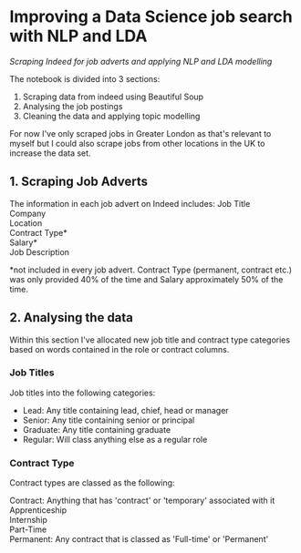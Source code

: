# Improving a Data Science job search with NLP and LDA
*Scraping Indeed for job adverts and applying NLP and LDA modelling*

The notebook is divided into 3 sections:

1. Scraping data from indeed using Beautiful Soup
2. Analysing the job postings
3. Cleaning the data and applying topic modelling

For now I've only scraped jobs in Greater London as that's relevant to myself but I could also scrape jobs 
from other locations in the UK to increase the data set. 

## 1. Scraping Job Adverts

The information in each job advert on Indeed includes:
Job Title <br/>
Company <br/>
Location <br/>
Contract Type* <br/>
Salary* <br/>
Job Description <br/>

*not included in every job advert. Contract Type (permanent, contract etc.) was only provided 40% of the time and Salary approximately 50% of the time.

## 2. Analysing the data
Within this section I've allocated new job title and contract type categories based on words contained in the role or contract columns.

### Job Titles 
Job titles into the following categories:

- Lead: Any title containing lead, chief, head or manager <br/>
- Senior: Any title containing senior or principal <br/>
- Graduate: Any title containing graduate <br/>
- Regular: Will class anything else as a regular role <br/>

### Contract Type
Contract types are classed as the following:

Contract: Anything that has 'contract' or 'temporary' associated with it <br/>
Apprenticeship <br/>
Internship <br/>
Part-Time <br/>
Permanent: Any contract that is classed as 'Full-time' or 'Permanent' <br/>





